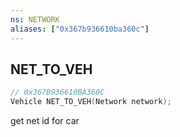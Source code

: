 ```yaml
---
ns: NETWORK
aliases: ["0x367b936610ba360c"]
---
```

## NET_TO_VEH

```c
// 0x367B936610BA360C
Vehicle NET_TO_VEH(Network network);
```

get net id for car

